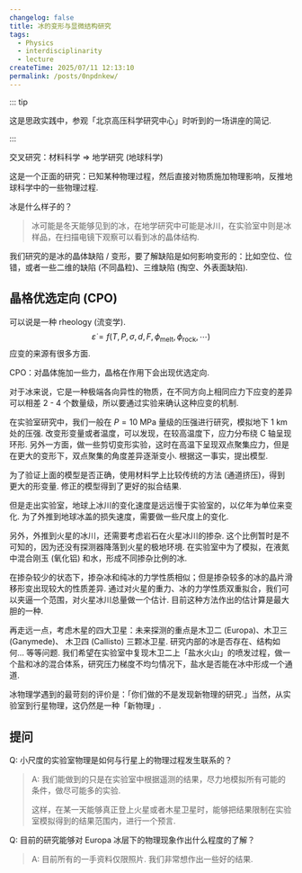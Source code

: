 ```yaml
---
changelog: false
title: 冰的变形与显微结构研究
tags:
  - Physics
  - interdisciplinarity
  - lecture
createTime: 2025/07/11 12:13:10
permalink: /posts/0npdnkew/
---
```

::: tip

这是思政实践中，参观「北京高压科学研究中心」时听到的一场讲座的简记.

:::

交叉研究：材料科学 $\Longrightarrow$ 地学研究 (地球科学)

这是一个正面的研究：已知某种物理过程，然后直接对物质施加物理影响，反推地球科学中的一些物理过程.

冰是什么样子的？

> 冰可能是冬天能够见到的冰，在地学研究中可能是冰川，在实验室中则是冰样品，在扫描电镜下观察可以看到冰的晶体结构.

我们研究的是冰的晶体缺陷 / 变形，要了解缺陷是如何影响变形的：比如空位、位错，或者一些二维的缺陷 (不同晶粒)、三维缺陷 (掏空、外表面缺陷).

## 晶格优选定向 (CPO)

可以说是一种 rheology (流变学).
$$
\dot{\varepsilon}=f(T,P,\sigma,d,F,\phi_{\text{melt}},\phi_{\text{rock}},\cdots)
$$
应变的来源有很多方面.

CPO：对晶体施加一些力，晶格在作用下会出现优选定向.

对于冰来说，它是一种极端各向异性的物质，在不同方向上相同应力下应变的差异可以相差 2 - 4 个数量级，所以要通过实验来确认这种应变的机制.

在实验室研究中，我们一般在 $P=10\text{ MPa}$ 量级的压强进行研究，模拟地下 $1\text{ km}$ 处的压强. 改变形变量或者温度，可以发现，在较高温度下，应力分布绕 C 轴呈现环形. 另外一方面，做一些剪切变形实验，这时在高温下呈现双点聚集应力，但是在更大的变形下，双点聚集的角度差异逐渐变小. 根据这一事实，提出模型.

为了验证上面的模型是否正确，使用材料学上比较传统的方法 (通道挤压)，得到更大的形变量. 修正的模型得到了更好的拟合结果.

但是走出实验室，地球上冰川的变化速度是远远慢于实验室的，以亿年为单位来变化. 为了外推到地球冰盖的损失速度，需要做一些尺度上的变化.

另外，外推到火星的冰川，还需要考虑岩石在火星冰川的掺杂. 这个比例暂时是不可知的，因为还没有探测器降落到火星的极地环境. 在实验室中为了模拟，在液氮中混合刚玉 (氧化铝) 和水，形成不同掺杂比例的冰.

在掺杂较少的状态下，掺杂冰和纯冰的力学性质相似；但是掺杂较多的冰的晶片滑移形变出现较大的性质差异. 通过对火星的重力、冰的力学性质双重拟合，我们可以夹逼一个范围，对火星冰川总量做一个估计. 目前这种方法作出的估计算是最大胆的一种.

再走远一点，考虑木星的四大卫星：未来探测的重点是木卫二 (Europa)、木卫三 (Ganymede)、 木卫四 (Callisto) 三颗冰卫星. 研究内部的冰是否存在、结构如何… 等等问题. 我们希望在实验室中复现木卫二上「盐水火山」的喷发过程，做一个盐和冰的混合体系，研究压力梯度不均匀情况下，盐水是否能在冰中形成一个通道.

冰物理学遇到的最苛刻的评价是：「你们做的不是发现新物理的研究.」当然，从实验室到行星物理，这仍然是一种「新物理」. 

## 提问

Q: 小尺度的实验室物理是如何与行星上的物理过程发生联系的？

> A: 我们能做到的只是在实验室中根据遥测的结果，尽力地模拟所有可能的条件，做尽可能多的实验.
>
> 这样，在某一天能够真正登上火星或者木星卫星时，能够把结果限制在实验室模拟得到的结果范围内，进行一个预言.

Q: 目前的研究能够对 Europa 冰层下的物理现象作出什么程度的了解？

> A: 目前所有的一手资料仅限照片. 我们非常想作出一些好的结果.